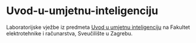 # Uvod-u-umjetnu-inteligenciju

Laboratorijske vježbe iz predmeta [Uvod u umjetnu inteligenciju](https://www.fer.unizg.hr/predmet/uuui) na Fakultet elektrotehnike i računarstva, Sveučilište u Zagrebu.


